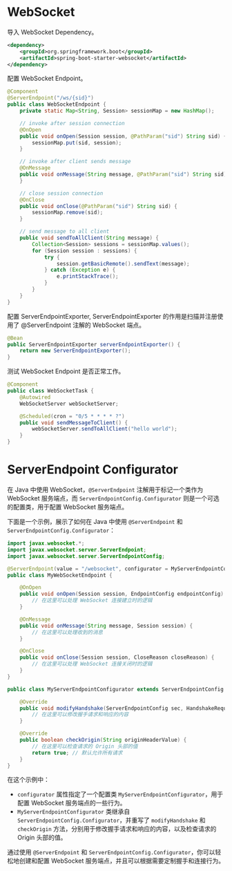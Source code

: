 # WebSocket

导入 WebSocket Dependency。

```xml
<dependency>
    <groupId>org.springframework.boot</groupId>
    <artifactId>spring-boot-starter-websocket</artifactId>
</dependency>
```

配置 WebSocket Endpoint。

```java
@Component
@ServerEndpoint("/ws/{sid}")
public class WebSocketEndpoint {
    private static Map<String, Session> sessionMap = new HashMap();

    // invoke after session connection
    @OnOpen
    public void onOpen(Session session, @PathParam("sid") String sid) {
        sessionMap.put(sid, session);
    }

    // invoke after client sends message
    @OnMessage
    public void onMessage(String message, @PathParam("sid") String sid) {
    }

    // close session connection
    @OnClose
    public void onClose(@PathParam("sid") String sid) {
        sessionMap.remove(sid);
    }

    // send message to all client
    public void sendToAllClient(String message) {
        Collection<Session> sessions = sessionMap.values();
        for (Session session : sessions) {
            try {
                session.getBasicRemote().sendText(message);
            } catch (Exception e) {
                e.printStackTrace();
            }
        }
    }
}
```

配置 ServerEndpointExporter, ServerEndpointExporter 的作用是扫描并注册使用了 @ServerEndpoint 注解的 WebSocket 端点。

```java
@Bean
public ServerEndpointExporter serverEndpointExporter() {
    return new ServerEndpointExporter();
}
```

测试 WebSocket Endpoint 是否正常工作。

```java
@Component
public class WebSocketTask {
    @Autowired
    WebSocketServer webSocketServer;

    @Scheduled(cron = "0/5 * * * * ?")
    public void sendMessageToClient() {
        webSocketServer.sendToAllClient("hello world");
    }
}
```

# ServerEndpoint Configurator

在 Java 中使用 WebSocket，`@ServerEndpoint` 注解用于标记一个类作为 WebSocket 服务端点，而 `ServerEndpointConfig.Configurator` 则是一个可选的配置类，用于配置 WebSocket 服务端点。

下面是一个示例，展示了如何在 Java 中使用 `@ServerEndpoint` 和 `ServerEndpointConfig.Configurator`：

```java
import javax.websocket.*;
import javax.websocket.server.ServerEndpoint;
import javax.websocket.server.ServerEndpointConfig;

@ServerEndpoint(value = "/websocket", configurator = MyServerEndpointConfigurator.class)
public class MyWebSocketEndpoint {

    @OnOpen
    public void onOpen(Session session, EndpointConfig endpointConfig) {
        // 在这里可以处理 WebSocket 连接建立时的逻辑
    }

    @OnMessage
    public void onMessage(String message, Session session) {
        // 在这里可以处理收到的消息
    }

    @OnClose
    public void onClose(Session session, CloseReason closeReason) {
        // 在这里可以处理 WebSocket 连接关闭时的逻辑
    }
}

public class MyServerEndpointConfigurator extends ServerEndpointConfig.Configurator {

    @Override
    public void modifyHandshake(ServerEndpointConfig sec, HandshakeRequest request, HandshakeResponse response) {
        // 在这里可以修改握手请求和响应的内容
    }

    @Override
    public boolean checkOrigin(String originHeaderValue) {
        // 在这里可以检查请求的 Origin 头部的值
        return true; // 默认允许所有请求
    }
}
```

在这个示例中：

- `configurator` 属性指定了一个配置类 `MyServerEndpointConfigurator`，用于配置 WebSocket 服务端点的一些行为。
- `MyServerEndpointConfigurator` 类继承自 `ServerEndpointConfig.Configurator`，并重写了 `modifyHandshake` 和 `checkOrigin` 方法，分别用于修改握手请求和响应的内容，以及检查请求的 Origin 头部的值。

通过使用 `@ServerEndpoint` 和 `ServerEndpointConfig.Configurator`，你可以轻松地创建和配置 WebSocket 服务端点，并且可以根据需要定制握手和连接行为。